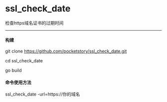 # ssl_check_date
检查https域名证书的过期时间

---

#### 构建

git clone https://github.com/pocketstory/ssl_check_date.git

cd ssl_check_date

go build 

#### 命令使用方法

ssl_check_date -url=https://你的域名
